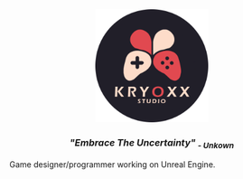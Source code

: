 <div align="center">
  <img src="./public/kryoxx icon 512-masked.png" style="width:200px; height:200px"/>

  <p><h3><b><i>"Embrace The Uncertainty" <sub>- Unkown</sub></i></b></h3></p>
</div>

Game designer/programmer working on Unreal Engine.
